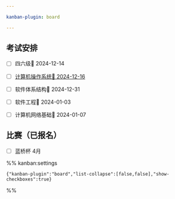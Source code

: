 ```yaml
---

kanban-plugin: board

---
```


## 考试安排

- [ ] 四六级📅 2024-12-14
- [ ] [计算机操作系统📅 2024-12-16](计算机操作系统📅%202024-12-16.md)
- [ ] 软件体系结构📅 2024-12-31
- [ ] 软件工程📅 2024-01-03
- [ ] 计算机网络基础📅 2024-01-07


## 比赛（已报名）

- [ ] 蓝桥杯 4月




%% kanban:settings
```
{"kanban-plugin":"board","list-collapse":[false,false],"show-checkboxes":true}
```
%%